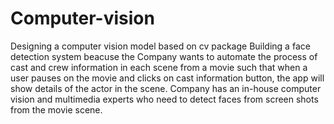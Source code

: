 # Computer-vision
Designing a computer vision model based on cv package
Building a face detection system beacuse the Company wants to automate the process of cast and crew information in each scene from a movie such that when a user pauses on the movie
and clicks on cast information button, the app will show details of the actor in the scene. Company has an in-house computer vision and
multimedia experts who need to detect faces from screen shots from the movie scene.
